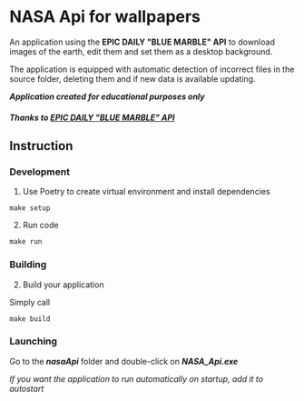 # NASA Api for wallpapers

An application using the **EPIC DAILY "BLUE MARBLE" API** to download images of the earth, edit them 
and set them as a desktop background.

The application is equipped with automatic detection of incorrect files in the source folder, deleting them 
and if new data is available updating.


***Application created for educational purposes only***   

##### Thanks to <a href="https://epic.gsfc.nasa.gov/about/api" target="_blank">EPIC DAILY "BLUE MARBLE" API</a>


## Instruction

### Development
1. Use Poetry to create virtual environment and install dependencies
```commandline
make setup
```

2. Run code
```commandline
make run
```

### Building

2. Build your application

Simply call

```commandline
make build
```

### Launching

Go to the ***nasaApi*** folder and double-click on ***NASA_Api.exe***

*If you want the application to run automatically on startup, add it to autostart*
